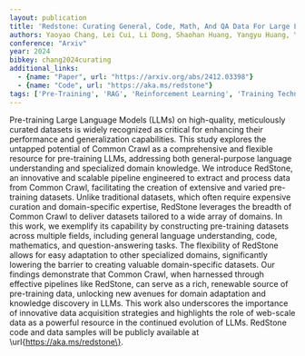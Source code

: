 ```yaml
---
layout: publication
title: 'Redstone: Curating General, Code, Math, And QA Data For Large Language Models'
authors: Yaoyao Chang, Lei Cui, Li Dong, Shaohan Huang, Yangyu Huang, Yupan Huang, Scarlett Li, Tengchao Lv, Shuming Ma, Qinzheng Sun, Wenhui Wang, Furu Wei, Ying Xin, Mao Yang, Qiufeng Yin, Xingxing Zhang
conference: "Arxiv"
year: 2024
bibkey: chang2024curating
additional_links:
  - {name: "Paper", url: "https://arxiv.org/abs/2412.03398"}
  - {name: "Code", url: "https://aka.ms/redstone"}
tags: ['Pre-Training', 'RAG', 'Reinforcement Learning', 'Training Techniques', 'Has Code']
---
```

Pre-training Large Language Models (LLMs) on high-quality, meticulously
curated datasets is widely recognized as critical for enhancing their
performance and generalization capabilities. This study explores the untapped
potential of Common Crawl as a comprehensive and flexible resource for
pre-training LLMs, addressing both general-purpose language understanding and
specialized domain knowledge. We introduce RedStone, an innovative and scalable
pipeline engineered to extract and process data from Common Crawl, facilitating
the creation of extensive and varied pre-training datasets. Unlike traditional
datasets, which often require expensive curation and domain-specific expertise,
RedStone leverages the breadth of Common Crawl to deliver datasets tailored to
a wide array of domains. In this work, we exemplify its capability by
constructing pre-training datasets across multiple fields, including general
language understanding, code, mathematics, and question-answering tasks. The
flexibility of RedStone allows for easy adaptation to other specialized
domains, significantly lowering the barrier to creating valuable
domain-specific datasets. Our findings demonstrate that Common Crawl, when
harnessed through effective pipelines like RedStone, can serve as a rich,
renewable source of pre-training data, unlocking new avenues for domain
adaptation and knowledge discovery in LLMs. This work also underscores the
importance of innovative data acquisition strategies and highlights the role of
web-scale data as a powerful resource in the continued evolution of LLMs.
RedStone code and data samples will be publicly available at
\url\{https://aka.ms/redstone\}.
